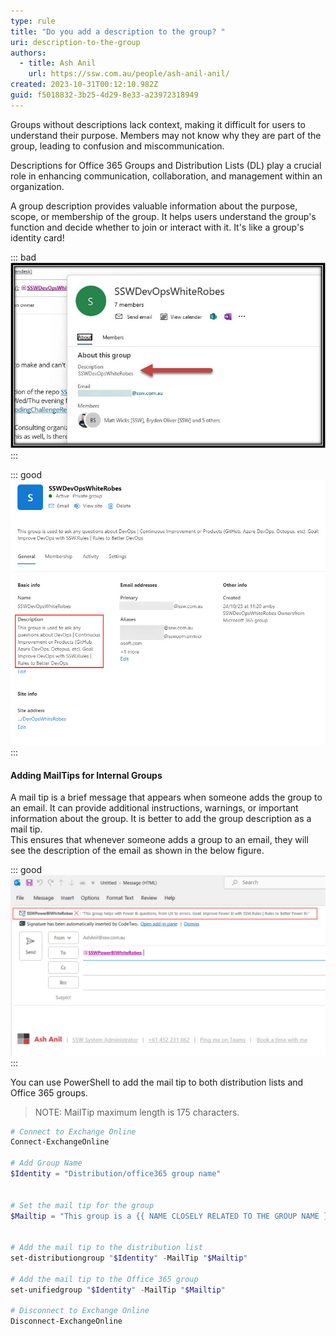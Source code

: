 ```yaml
---
type: rule
title: "Do you add a description to the group? "
uri: description-to-the-group
authors:
  - title: Ash Anil
    url: https://ssw.com.au/people/ash-anil-anil/
created: 2023-10-31T00:12:10.982Z
guid: f5018832-3b25-4d29-8e33-a23972318949
---
```

Groups without descriptions lack context, making it difficult for users to understand their purpose. 
Members may not know why they are part of the group, leading to confusion and miscommunication.  

Descriptions for Office 365 Groups and Distribution Lists (DL) play a crucial role in enhancing communication, collaboration, and management within an organization.

<!--endintro-->

A group description provides valuable information about the purpose, scope, or membership of the group. It helps users understand the group's function and decide whether to join or interact with it. It's like a group's identity card! 

::: bad
![Figure: Bad example - Group with no description ](bad-example-no-description.jpg)
:::

::: good
![Figure: Good example - Group with description](good-example-with-description.jpg)
:::

#### Adding MailTips for Internal Groups

A mail tip is a brief message that appears when someone adds the group to an email. It can provide additional instructions, warnings, or important information about the group. It is better to add the group description as a mail tip.\
This ensures that whenever someone adds a group to an email, they will see the description of the email as shown in the below figure.  

::: good
![Figure: Good Example - Red Box shows the mail tip which is the group description](good-example-mail-tip.jpg)
:::

You can use PowerShell to add the mail tip to both distribution lists and Office 365 groups.  

> NOTE: MailTip maximum length is 175 characters. 

```powershell
# Connect to Exchange Online
Connect-ExchangeOnline  

# Add Group Name
$Identity = "Distribution/office365 group name"


# Set the mail tip for the group
$Mailtip = "This group is a {{ NAME CLOSELY RELATED TO THE GROUP NAME }} group for {{ REASON FOR GROUP EXISTING }}. Goal: {{ WHAT IS THE GOAL/OBJECTIVE OF THE GROUP }}."


# Add the mail tip to the distribution list
set-distributiongroup "$Identity" -MailTip "$Mailtip"

# Add the mail tip to the Office 365 group
set-unifiedgroup "$Identity" -MailTip "$Mailtip"

# Disconnect to Exchange Online
Disconnect-ExchangeOnline
```